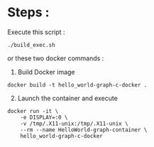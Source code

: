 
# Steps :

Execute this script :

```./build_exec.sh```

or these two docker commands :

1) Build Docker image

```docker build -t hello_world-graph-c-docker . ```

2) Launch the container and execute

``` 
docker run -it \
	-e DISPLAY=:0 \
	-v /tmp/.X11-unix:/tmp/.X11-unix \
	--rm --name HelloWorld-graph-container \
	hello_world-graph-c-docker 
```

